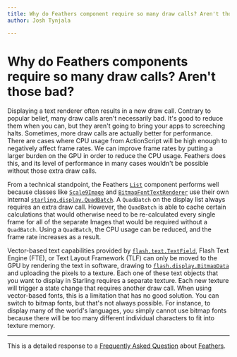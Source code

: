 ```yaml
---
title: Why do Feathers component require so many draw calls? Aren't those bad?  
author: Josh Tynjala

---
```

# Why do Feathers components require so many draw calls? Aren't those bad?

Displaying a text renderer often results in a new draw call. Contrary to popular belief, many draw calls aren't necessarily bad. It's good to reduce them when you can, but they aren't going to bring your apps to screeching halts. Sometimes, more draw calls are actually better for performance. There are cases where CPU usage from ActionScript will be high enough to negatively affect frame rates. We can improve frame rates by putting a larger burden on the GPU in order to reduce the CPU usage. Feathers does this, and its level of performance in many cases wouldn't be possible without those extra draw calls.

From a technical standpoint, the Feathers [`List`](../list.html) component performs well because classes like [`Scale9Image`](../scale9-image.html) and [`BitmapFontTextRenderer`](../../api-reference/feathers/controls/text/BitmapFontTextRenderer.html) use their own internal [`starling.display.QuadBatch`](http://doc.starling-framework.org/core/starling/display/QuadBatch.html). A `QuadBatch` on the display list always requires an extra draw call. However, the `QuadBatch` is able to cache certain calculations that would otherwise need to be re-calculated every single frame for all of the separate Images that would be required without a `QuadBatch`. Using a `QuadBatch`, the CPU usage can be reduced, and the frame rate increases as a result.

Vector-based text capabilities provided by [`flash.text.TextField`](http://help.adobe.com/en_US/FlashPlatform/reference/actionscript/3/flash/text/TextField.html), Flash Text Engine (FTE), or Text Layout Framework (TLF) can only be moved to the GPU by rendering the text in software, drawing to [`flash.display.BitmapData`](http://help.adobe.com/en_US/FlashPlatform/reference/actionscript/3/flash/display/BitmapData.html) and uploading the pixels to a texture. Each one of these text objects that you want to display in Starling requires a separate texture. Each new texture will trigger a state change that requires another draw call. When using vector-based fonts, this is a limitation that has no good solution. You can switch to bitmap fonts, but that's not always possible. For instance, to display many of the world's languages, you simply cannot use bitmap fonts because there will be too many different individual characters to fit into texture memory.

------------------------------------------------------------------------

This is a detailed response to a [Frequently Asked Question](index.html) about [Feathers](../index.html).


